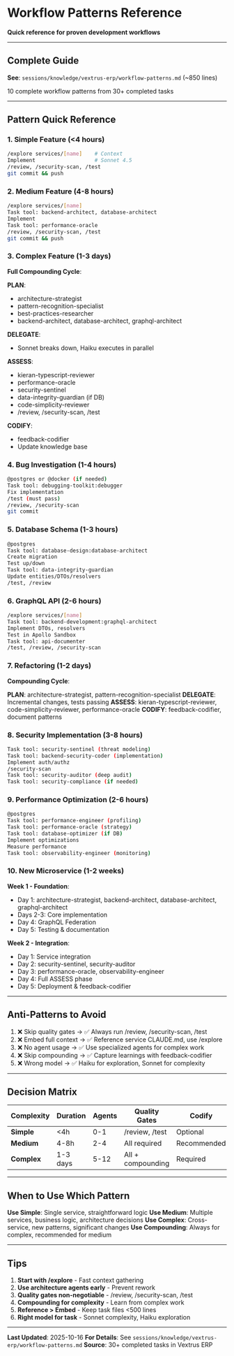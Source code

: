 # Workflow Patterns Reference

**Quick reference for proven development workflows**

---

## Complete Guide

**See**: `sessions/knowledge/vextrus-erp/workflow-patterns.md` (~850 lines)

10 complete workflow patterns from 30+ completed tasks

---

## Pattern Quick Reference

### 1. Simple Feature (<4 hours)
```bash
/explore services/[name]    # Context
Implement                   # Sonnet 4.5
/review, /security-scan, /test
git commit && push
```

### 2. Medium Feature (4-8 hours)
```bash
/explore services/[name]
Task tool: backend-architect, database-architect
Implement
Task tool: performance-oracle
/review, /security-scan, /test
git commit && push
```

### 3. Complex Feature (1-3 days)
**Full Compounding Cycle**:

**PLAN**:
- architecture-strategist
- pattern-recognition-specialist
- best-practices-researcher
- backend-architect, database-architect, graphql-architect

**DELEGATE**:
- Sonnet breaks down, Haiku executes in parallel

**ASSESS**:
- kieran-typescript-reviewer
- performance-oracle
- security-sentinel
- data-integrity-guardian (if DB)
- code-simplicity-reviewer
- /review, /security-scan, /test

**CODIFY**:
- feedback-codifier
- Update knowledge base

### 4. Bug Investigation (1-4 hours)
```bash
@postgres or @docker (if needed)
Task tool: debugging-toolkit:debugger
Fix implementation
/test (must pass)
/review, /security-scan
git commit
```

### 5. Database Schema (1-3 hours)
```bash
@postgres
Task tool: database-design:database-architect
Create migration
Test up/down
Task tool: data-integrity-guardian
Update entities/DTOs/resolvers
/test, /review
```

### 6. GraphQL API (2-6 hours)
```bash
/explore services/[name]
Task tool: backend-development:graphql-architect
Implement DTOs, resolvers
Test in Apollo Sandbox
Task tool: api-documenter
/test, /review, /security-scan
```

### 7. Refactoring (1-2 days)
**Compounding Cycle**:

**PLAN**: architecture-strategist, pattern-recognition-specialist
**DELEGATE**: Incremental changes, tests passing
**ASSESS**: kieran-typescript-reviewer, code-simplicity-reviewer, performance-oracle
**CODIFY**: feedback-codifier, document patterns

### 8. Security Implementation (3-8 hours)
```bash
Task tool: security-sentinel (threat modeling)
Task tool: backend-security-coder (implementation)
Implement auth/authz
/security-scan
Task tool: security-auditor (deep audit)
Task tool: security-compliance (if needed)
```

### 9. Performance Optimization (2-6 hours)
```bash
@postgres
Task tool: performance-engineer (profiling)
Task tool: performance-oracle (strategy)
Task tool: database-optimizer (if DB)
Implement optimizations
Measure performance
Task tool: observability-engineer (monitoring)
```

### 10. New Microservice (1-2 weeks)
**Week 1 - Foundation**:
- Day 1: architecture-strategist, backend-architect, database-architect, graphql-architect
- Days 2-3: Core implementation
- Day 4: GraphQL Federation
- Day 5: Testing & documentation

**Week 2 - Integration**:
- Day 1: Service integration
- Day 2: security-sentinel, security-auditor
- Day 3: performance-oracle, observability-engineer
- Day 4: Full ASSESS phase
- Day 5: Deployment & feedback-codifier

---

## Anti-Patterns to Avoid

1. ❌ Skip quality gates → ✅ Always run /review, /security-scan, /test
2. ❌ Embed full context → ✅ Reference service CLAUDE.md, use /explore
3. ❌ No agent usage → ✅ Use specialized agents for complex work
4. ❌ Skip compounding → ✅ Capture learnings with feedback-codifier
5. ❌ Wrong model → ✅ Haiku for exploration, Sonnet for complexity

---

## Decision Matrix

| Complexity | Duration | Agents | Quality Gates | Codify |
|-----------|----------|--------|---------------|---------|
| **Simple** | <4h | 0-1 | /review, /test | Optional |
| **Medium** | 4-8h | 2-4 | All required | Recommended |
| **Complex** | 1-3 days | 5-12 | All + compounding | Required |

---

## When to Use Which Pattern

**Use Simple**: Single service, straightforward logic
**Use Medium**: Multiple services, business logic, architecture decisions
**Use Complex**: Cross-service, new patterns, significant changes
**Use Compounding**: Always for complex, recommended for medium

---

## Tips

1. **Start with /explore** - Fast context gathering
2. **Use architecture agents early** - Prevent rework
3. **Quality gates non-negotiable** - /review, /security-scan, /test
4. **Compounding for complexity** - Learn from complex work
5. **Reference > Embed** - Keep task files <500 lines
6. **Right model for task** - Sonnet complexity, Haiku exploration

---

**Last Updated**: 2025-10-16
**For Details**: See `sessions/knowledge/vextrus-erp/workflow-patterns.md`
**Source**: 30+ completed tasks in Vextrus ERP
